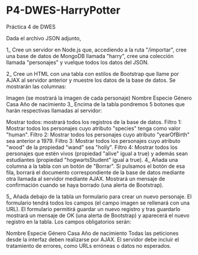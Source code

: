 # P4-DWES-HarryPotter
Práctica 4 de DWES

Dada el archivo JSON adjunto,

1_ Cree un servidor en Node.js que, accediendo a la ruta "/importar", cree una base de datos de MongoDB llamada "harry", cree una colección llamada "personajes" y vuelque todos los datos del JSON.

2_ Cree un HTML con una tabla con estilos de Bootstrap que llame por AJAX al servidor anterior y muestre los datos de la base de datos. Se mostrarán las columnas:

Imagen (se mostrará la imagen de cada personaje)
Nombre
Especie
Género
Casa
Año de nacimiento
3_ Encima de la tabla pondremos 5 botones que harán respectivas llamadas al servidor:

Mostrar todos: mostrará todos los registros de la base de datos.
Filtro 1: Mostrar todos los personajes cuyo atributo "species" tenga como valor "human".
Filtro 2: Mostrar todos los personajes cuyo atributo "yearOfBirth" sea anterior a 1979.
Filtro 3: Mostrar todos los personajes cuyo atributo "wood" de la propiedad "wand" sea "holly".
Filtro 4: Mostrar todos los personajes que estén vivos (propiedad "alive" igual a true) y además sean estudiantes (propiedad "hogwartsStudent" igual a true).
4_ Añada una columna a la tabla con un botón de "Borrar". Si pulsamos el botón de esa fila, borrará el documento correspondiente de la base de datos mediante otra llamada al servidor mediante AJAX. Mostrará un mensaje de confirmación cuando se haya borrado (una alerta de Bootstrap).

5_ Añada debajo de la tabla un formulario para crear un nuevo personaje. El formulario tendrá todos los campos (el campo imagen se rellenará con una URL). El formulario permitirá guardar un nuevo registro y tras guardarlo mostrará un mensaje de OK (una alerta de Bootstrap) y aparecerá el nuevo registro en la tabla. Los campos obligatorios serán:

Nombre
Especie
Género
Casa
Año de nacimiento
Todas las peticiones desde la interfaz deben realizarse por AJAX. El servidor debe incluir el tratamiento de errores, como URLs erróneas o datos no esperados.

